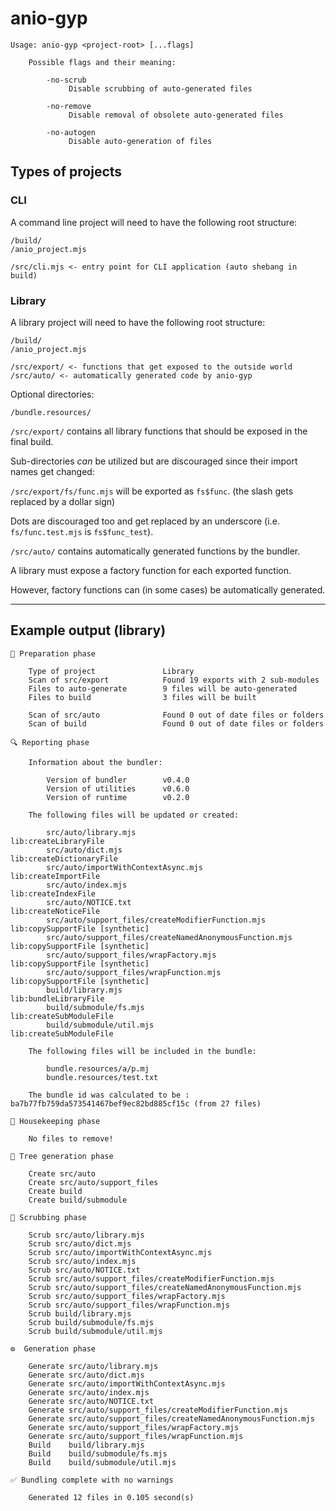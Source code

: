# anio-gyp

```
Usage: anio-gyp <project-root> [...flags]

    Possible flags and their meaning:

        -no-scrub
             Disable scrubbing of auto-generated files

        -no-remove
             Disable removal of obsolete auto-generated files

        -no-autogen
             Disable auto-generation of files
```

## Types of projects

### CLI

A command line project will need to have the following root structure:

```
/build/
/anio_project.mjs

/src/cli.mjs <- entry point for CLI application (auto shebang in build)
```

### Library

A library project will need to have the following root structure:

```
/build/
/anio_project.mjs

/src/export/ <- functions that get exposed to the outside world
/src/auto/ <- automatically generated code by anio-gyp
```

Optional directories:
```
/bundle.resources/
```

`/src/export/` contains all library functions that should be exposed in the final build.

Sub-directories _can_ be utilized but are discouraged since their import names get changed:

`/src/export/fs/func.mjs` will be exported as `fs$func`. (the slash gets replaced by a dollar sign)

Dots are discouraged too and get replaced by an underscore (i.e. `fs/func.test.mjs` is `fs$func_test`).

`/src/auto/` contains automatically generated functions by the bundler.

A library must expose a factory function for each exported function.

However, factory functions can (in some cases) be automatically generated.

---

## Example output (library)

```
📝 Preparation phase

    Type of project               Library
    Scan of src/export            Found 19 exports with 2 sub-modules
    Files to auto-generate        9 files will be auto-generated
    Files to build                3 files will be built

    Scan of src/auto              Found 0 out of date files or folders
    Scan of build                 Found 0 out of date files or folders

🔍 Reporting phase

    Information about the bundler:

        Version of bundler        v0.4.0
        Version of utilities      v0.6.0
        Version of runtime        v0.2.0

    The following files will be updated or created:

        src/auto/library.mjs                                      lib:createLibraryFile
        src/auto/dict.mjs                                         lib:createDictionaryFile
        src/auto/importWithContextAsync.mjs                       lib:createImportFile
        src/auto/index.mjs                                        lib:createIndexFile
        src/auto/NOTICE.txt                                       lib:createNoticeFile
        src/auto/support_files/createModifierFunction.mjs         lib:copySupportFile [synthetic]
        src/auto/support_files/createNamedAnonymousFunction.mjs   lib:copySupportFile [synthetic]
        src/auto/support_files/wrapFactory.mjs                    lib:copySupportFile [synthetic]
        src/auto/support_files/wrapFunction.mjs                   lib:copySupportFile [synthetic]
        build/library.mjs                                         lib:bundleLibraryFile
        build/submodule/fs.mjs                                    lib:createSubModuleFile
        build/submodule/util.mjs                                  lib:createSubModuleFile

    The following files will be included in the bundle:

        bundle.resources/a/p.mj
        bundle.resources/test.txt

    The bundle id was calculated to be : ba7b77fb759da573541467bef9ec82bd885cf15c (from 27 files)

🧹 Housekeeping phase

    No files to remove!

🌳 Tree generation phase

    Create src/auto
    Create src/auto/support_files
    Create build
    Create build/submodule

🧼 Scrubbing phase

    Scrub src/auto/library.mjs
    Scrub src/auto/dict.mjs
    Scrub src/auto/importWithContextAsync.mjs
    Scrub src/auto/index.mjs
    Scrub src/auto/NOTICE.txt
    Scrub src/auto/support_files/createModifierFunction.mjs
    Scrub src/auto/support_files/createNamedAnonymousFunction.mjs
    Scrub src/auto/support_files/wrapFactory.mjs
    Scrub src/auto/support_files/wrapFunction.mjs
    Scrub build/library.mjs
    Scrub build/submodule/fs.mjs
    Scrub build/submodule/util.mjs

⚙️  Generation phase

    Generate src/auto/library.mjs
    Generate src/auto/dict.mjs
    Generate src/auto/importWithContextAsync.mjs
    Generate src/auto/index.mjs
    Generate src/auto/NOTICE.txt
    Generate src/auto/support_files/createModifierFunction.mjs
    Generate src/auto/support_files/createNamedAnonymousFunction.mjs
    Generate src/auto/support_files/wrapFactory.mjs
    Generate src/auto/support_files/wrapFunction.mjs
    Build    build/library.mjs
    Build    build/submodule/fs.mjs
    Build    build/submodule/util.mjs

✅ Bundling complete with no warnings

    Generated 12 files in 0.105 second(s)

```
